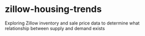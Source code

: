 # zillow-housing-trends
Exploring Zillow inventory and sale price data to determine what relationship between supply and demand exists
